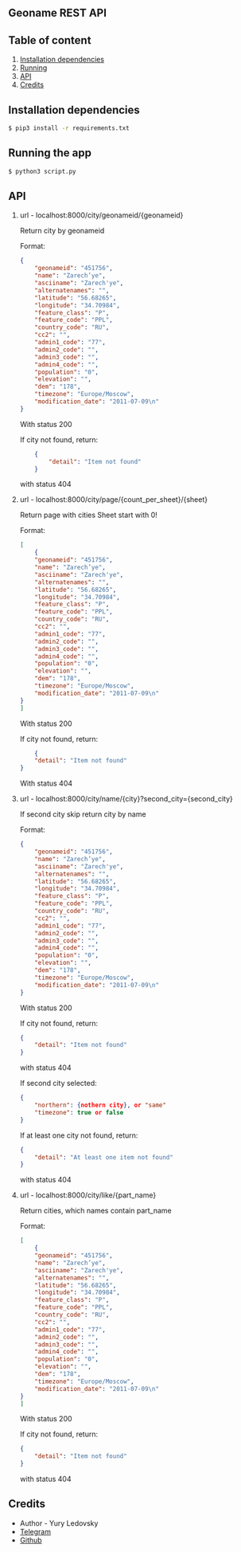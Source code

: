 ## Geoname REST API

## Table of content

1. [Installation dependencies](#installation)
2. [Running](#launch)
3. [API](#apies)
4. [Credits](#credits)

## Installation dependencies <a name="installation"></a>

```bash
$ pip3 install -r requirements.txt
```

## Running the app <a name="launch"></a>

```bash
$ python3 script.py
```

## API <a name="apies"></a>

1) 
    url - localhost:8000/city/geonameid/{geonameid}

    Return city by geonameid
    
    Format:
    ```json
    {
        "geonameid": "451756",
        "name": "Zarech’ye",
        "asciiname": "Zarech'ye",
        "alternatenames": "",
        "latitude": "56.68265",
        "longitude": "34.70984",
        "feature_class": "P",
        "feature_code": "PPL",
        "country_code": "RU",
        "cc2": "",
        "admin1_code": "77",
        "admin2_code": "",
        "admin3_code": "",
        "admin4_code": "",
        "population": "0",
        "elevation": "",
        "dem": "178",
        "timezone": "Europe/Moscow",
        "modification_date": "2011-07-09\n"
    }
    ```
    With status 200

    If city not found, return:
    ```json
        {
            "detail": "Item not found"
        }
    ```
    
    with status 404


2) 
    url - localhost:8000/city/page/{count_per_sheet}/{sheet}

    Return page with cities
    Sheet start with 0!
    
    Format:
    ```json
    [
        {
        "geonameid": "451756",
        "name": "Zarech’ye",
        "asciiname": "Zarech'ye",
        "alternatenames": "",
        "latitude": "56.68265",
        "longitude": "34.70984",
        "feature_class": "P",
        "feature_code": "PPL",
        "country_code": "RU",
        "cc2": "",
        "admin1_code": "77",
        "admin2_code": "",
        "admin3_code": "",
        "admin4_code": "",
        "population": "0",
        "elevation": "",
        "dem": "178",
        "timezone": "Europe/Moscow",
        "modification_date": "2011-07-09\n"
    }
    ]
    ```
    With status 200

    If city not found, return:
    ```json
        {
        "detail": "Item not found"
    }
    ```
    

    With status 404


3) 
    url - localhost:8000/city/name/{city}?second_city={second_city}

    If second city skip return city by name
    
    Format:
    ```json
    {
        "geonameid": "451756",
        "name": "Zarech’ye",
        "asciiname": "Zarech'ye",
        "alternatenames": "",
        "latitude": "56.68265",
        "longitude": "34.70984",
        "feature_class": "P",
        "feature_code": "PPL",
        "country_code": "RU",
        "cc2": "",
        "admin1_code": "77",
        "admin2_code": "",
        "admin3_code": "",
        "admin4_code": "",
        "population": "0",
        "elevation": "",
        "dem": "178",
        "timezone": "Europe/Moscow",
        "modification_date": "2011-07-09\n"
    }
    ```
    With status 200

    If city not found, return:
    ```json
    {
        "detail": "Item not found"
    }
    ```
    
    with status 404


    If second city selected:

    ```json
    {
        "northern": {nothern city}, or "same"
        "timezone": true or false
    }
    ```

    If at least one city not found, return:
    ```json
    {
        "detail": "At least one item not found"
    }
    ```
    
    with status 404


4) 
    url - localhost:8000/city/like/{part_name}

    Return cities, which names contain part_name
    
    Format:
    ```json
    [
        {
        "geonameid": "451756",
        "name": "Zarech’ye",
        "asciiname": "Zarech'ye",
        "alternatenames": "",
        "latitude": "56.68265",
        "longitude": "34.70984",
        "feature_class": "P",
        "feature_code": "PPL",
        "country_code": "RU",
        "cc2": "",
        "admin1_code": "77",
        "admin2_code": "",
        "admin3_code": "",
        "admin4_code": "",
        "population": "0",
        "elevation": "",
        "dem": "178",
        "timezone": "Europe/Moscow",
        "modification_date": "2011-07-09\n"
    }
    ]
    ```
    With status 200

    If city not found, return:
    ```json
    {
        "detail": "Item not found"
    }
    ```
    
    with status 404


## Credits <a name="credits"></a>

- Author - Yury Ledovsky
- [Telegram](https://t.me/lannoyy)
- [Github](https://github.com/lannoyy)